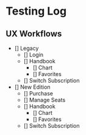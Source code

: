 # Testing Log
## UX Workflows
- [] Legacy
  - [] Login
  - [] Handbook
    - [] Chart
    - [] Favorites
  - [] Switch Subscription
- [] New Edition
  - [] Purchase
  - [] Manage Seats
  - [] Handbook
    - [] Chart
    - [] Favorites
  - [] Switch Subscription
